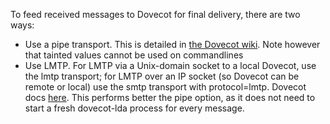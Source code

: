 To feed received messages to Dovecot for final delivery, there are two ways:
- Use a pipe transport.  This is detailed in [the Dovecot wiki](https://wiki.dovecot.org/LDA/Exim).  Note however that tainted values cannot be used on commandlines
- Use LMTP.  For LMTP via a Unix-domain socket to a local Dovecot, use the lmtp transport; for LMTP over an IP socket (so Dovecot can be remote or local) use the smtp transport with protocol=lmtp.  Dovecot docs [here]( https://doc.dovecot.org/configuration_manual/protocols/lmtp_server/).  This performs better the pipe option, as it does not need to start a fresh dovecot-lda process for every message.